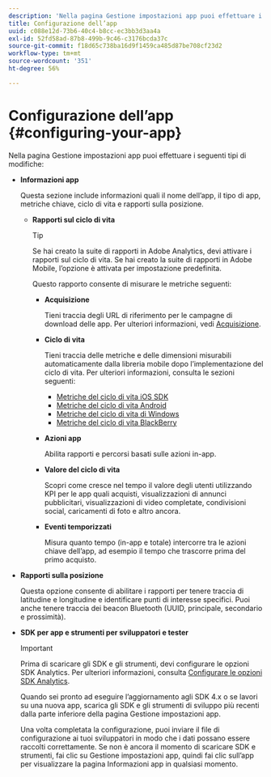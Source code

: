 ```yaml
---
description: 'Nella pagina Gestione impostazioni app puoi effettuare i seguenti tipi di modifiche '
title: Configurazione dell’app
uuid: c088e12d-73b6-40c4-b8cc-ec3bb3d3aa4a
exl-id: 52fd58ad-87b8-499b-9c46-c3176bcda37c
source-git-commit: f18d65c738ba16d9f1459ca485d87be708cf23d2
workflow-type: tm+mt
source-wordcount: '351'
ht-degree: 56%

---
```


# Configurazione dell’app {#configuring-your-app}

Nella pagina Gestione impostazioni app puoi effettuare i seguenti tipi di modifiche:

* **Informazioni app**

   Questa sezione include informazioni quali il nome dell’app, il tipo di app, metriche chiave, ciclo di vita e rapporti sulla posizione.

   * **Rapporti sul ciclo di vita**

      >[!TIP]
      >
      >Se hai creato la suite di rapporti in Adobe Analytics, devi attivare i rapporti sul ciclo di vita. Se hai creato la suite di rapporti in Adobe Mobile, l’opzione è attivata per impostazione predefinita.

      Questo rapporto consente di misurare le metriche seguenti:

      * **Acquisizione**

         Tieni traccia degli URL di riferimento per le campagne di download delle app. Per ulteriori informazioni, vedi [Acquisizione](/help/using/acquisition-main/acquisition-main.md).

      * **Ciclo di vita**

         Tieni traccia delle metriche e delle dimensioni misurabili automaticamente dalla libreria mobile dopo l’implementazione del ciclo di vita. Per ulteriori informazioni, consulta le sezioni seguenti:

         * [Metriche del ciclo di vita iOS SDK](/help/ios/metrics.md)
         * [Metriche del ciclo di vita Android](/help/android/metrics.md)
         * [Metriche del ciclo di vita di Windows](/help/universal-windows/metrics.md)
         * [Metriche del ciclo di vita BlackBerry](/help/blackberry/metrics.md)
      * **Azioni app**

         Abilita rapporti e percorsi basati sulle azioni in-app.

      * **Valore del ciclo di vita**

         Scopri come cresce nel tempo il valore degli utenti utilizzando KPI per le app quali acquisti, visualizzazioni di annunci pubblicitari, visualizzazioni di video completate, condivisioni social, caricamenti di foto e altro ancora.

      * **Eventi temporizzati**

         Misura quanto tempo (in-app e totale) intercorre tra le azioni chiave dell’app, ad esempio il tempo che trascorre prima del primo acquisto.


* **Rapporti sulla posizione**

   Questa opzione consente di abilitare i rapporti per tenere traccia di latitudine e longitudine e identificare punti di interesse specifici. Puoi anche tenere traccia dei beacon Bluetooth (UUID, principale, secondario e prossimità).

* **SDK per app e strumenti per sviluppatori e tester**

   >[!IMPORTANT]
   >
   >Prima di scaricare gli SDK e gli strumenti, devi configurare le opzioni SDK Analytics. Per ulteriori informazioni, consulta [Configurare le opzioni SDK Analytics](/help/using/c-manage-app-settings/c-mob-confg-app/t-config-analytics/t-config-analytics.md).

   Quando sei pronto ad eseguire l’aggiornamento agli SDK 4.x o se lavori su una nuova app, scarica gli SDK e gli strumenti di sviluppo più recenti dalla parte inferiore della pagina Gestione impostazioni app.

   Una volta completata la configurazione, puoi inviare il file di configurazione ai tuoi sviluppatori in modo che i dati possano essere raccolti correttamente. Se non è ancora il momento di scaricare SDK e strumenti, fai clic su Gestione impostazioni app, quindi fai clic sull’app per visualizzare la pagina Informazioni app in qualsiasi momento.
